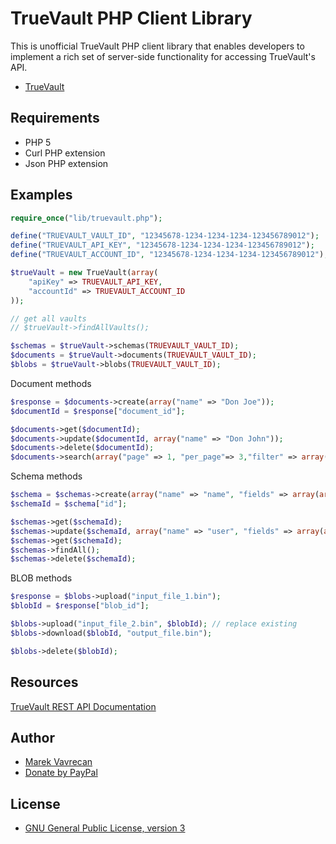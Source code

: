 # TrueVault PHP Client Library

This is unofficial TrueVault PHP client library that enables developers to implement a rich set of server-side functionality for accessing TrueVault's API.
- [TrueVault](https://www.truevault.com/)

## Requirements
- PHP 5
- Curl PHP extension
- Json PHP extension

## Examples
```php
require_once("lib/truevault.php");

define("TRUEVAULT_VAULT_ID", "12345678-1234-1234-1234-123456789012");
define("TRUEVAULT_API_KEY", "12345678-1234-1234-1234-123456789012");
define("TRUEVAULT_ACCOUNT_ID", "12345678-1234-1234-1234-123456789012");

$trueVault = new TrueVault(array(
    "apiKey" => TRUEVAULT_API_KEY,
    "accountId" => TRUEVAULT_ACCOUNT_ID
));

// get all vaults
// $trueVault->findAllVaults();

$schemas = $trueVault->schemas(TRUEVAULT_VAULT_ID);
$documents = $trueVault->documents(TRUEVAULT_VAULT_ID);
$blobs = $trueVault->blobs(TRUEVAULT_VAULT_ID);
```

Document methods
```php
$response = $documents->create(array("name" => "Don Joe"));
$documentId = $response["document_id"];

$documents->get($documentId);
$documents->update($documentId, array("name" => "Don John"));
$documents->delete($documentId);
$documents->search(array("page" => 1, "per_page"=> 3,"filter" => array("name" => array("type" => "not", "value" => "Susan"));
```

Schema methods
```php
$schema = $schemas->create(array("name" => "name", "fields" => array(array("name" => "name", "index" => true, "type" => "string"))));
$schemaId = $schema["id"];

$schemas->get($schemaId);
$schemas->update($schemaId, array("name" => "user", "fields" => array(array("name" => "name", "index" => true, "type" => "string"))));
$schemas->get($schemaId);
$schemas->findAll();
$schemas->delete($schemaId);
```

BLOB methods
```php
$response = $blobs->upload("input_file_1.bin");
$blobId = $response["blob_id"];

$blobs->upload("input_file_2.bin", $blobId); // replace existing
$blobs->download($blobId, "output_file.bin");

$blobs->delete($blobId);
```

## Resources
[TrueVault REST API Documentation](https://www.truevault.com/documentation/rest-api.html)

## Author
- [Marek Vavrecan](mailto:vavrecan@gmail.com)
- [Donate by PayPal](https://www.paypal.com/cgi-bin/webscr?cmd=_donations&business=DX479UBWGSMUG&lc=US&item_name=Friend%20List%20Watcher&currency_code=USD&bn=PP%2dDonationsBF%3abtn_donateCC_LG%2egif%3aNonHosted)

## License
- [GNU General Public License, version 3](http://www.gnu.org/licenses/gpl-3.0.html)
